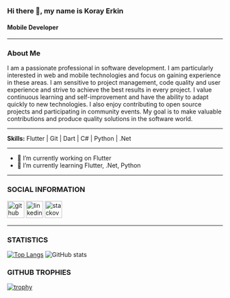 ### Hi there 👋, my name is Koray Erkin
#### Mobile Developer

---
### About Me
I am a passionate professional in software development. I am particularly interested in web and mobile technologies and focus on gaining experience in these areas. I am sensitive to project management, code quality and user experience and strive to achieve the best results in every project. I value continuous learning and self-improvement and have the ability to adapt quickly to new technologies. I also enjoy contributing to open source projects and participating in community events. My goal is to make valuable contributions and produce quality solutions in the software world.

---

__Skills:__ Flutter | Git | Dart | C# | Python | .Net

---

- 🔭 I’m currently working on Flutter
- 🌱 I’m currently learning Flutter, .Net, Python

---

### SOCIAL INFORMATION
[<img width="40" height="40" src="https://img.icons8.com/3d-fluency/94/github.png" alt="github"/>](https://github.com/KorayErkin)  [<img width="40" height="40" src="https://img.icons8.com/3d-fluency/188/linkedin.png" alt="linkedin"/>](https://www.linkedin.com/in/koray-erkin/) [<img width="40" height="40" src="https://img.icons8.com/fluency/48/stackoverflow.png" alt="stackoverflow"/>](https://stackoverflow.com/users/23100205)  

---

### STATISTICS
[![Top Langs](https://github-readme-stats.vercel.app/api/top-langs/?username=KorayErkin)](https://github.com/anuraghazra/github-readme-stats) ![GitHub stats](https://github-readme-stats.vercel.app/api?username=KorayErkin&show_icons=true)  

### GITHUB TROPHIES
[![trophy](https://github-profile-trophy.vercel.app/?username=KorayErkin)](https://github.com/ryo-ma/github-profile-trophy)
